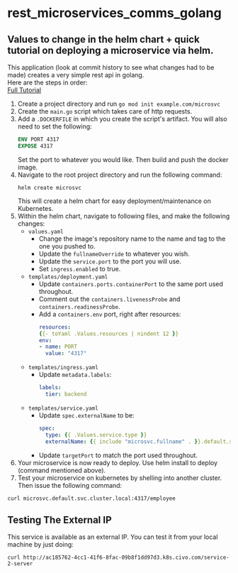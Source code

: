 # rest_microservices_comms_golang

## Values to change in the helm chart + quick tutorial on deploying a microservice via helm.

This application (look at commit history to see what changes had to be made) creates a very simple rest api in golang.  
Here are the steps in order:  
[Full Tutorial](https://www.techtarget.com/searchitoperations/tutorial/Build-and-deploy-a-microservice-with-Kubernetes)

1. Create a project directory and run `go mod init example.com/microsvc`
2. Create the `main.go` script which takes care of http requests.
3. Add a `.DOCKERFILE` in which you create the script's artifact. You will also need to set the following:
    ```dockerfile
    ENV PORT 4317
    EXPOSE 4317
    ```
   Set the port to whatever you would like. Then build and push the docker image.
4. Navigate to the root project directory and run the following command:
    ```shell
    helm create microsvc
    ```
   This will create a helm chart for easy deployment/maintenance on Kubernetes.
5. Within the helm chart, navigate to following files, and make the following changes:
    * `values.yaml`
        * Change the image's repository name to the name and tag to the one you pushed to.
        * Update the `fullnameOverride` to whatever you wish.
        * Update the `service.port` to the port you will use.
        * Set `ingress.enabled` to true.
    * `templates/deployment.yaml`
        * Update `containers.ports.containerPort` to the same port used throughout.
        * Comment out the `containers.livenessProbe` and `containers.readinessProbe`.
        * Add a `containers.env` port, right after resources:
            ```yaml
          resources:
            {{- toYaml .Values.resources | nindent 12 }}
          env:
            - name: PORT
              value: "4317"
            ```
    * `templates/ingress.yaml`
        * Update `metadata.labels`:
          ```yaml
          labels:
            tier: backend
          ```
    * `templates/service.yaml`
        * Update `spec.externalName` to be:
          ```yaml
          spec:
            type: {{ .Values.service.type }}
            externalName: {{ include "microsvc.fullname" . }}.default.svc.cluster.local
          ```
        * Update `targetPort` to match the port used throughout.
6. Your microservice is now ready to deploy. Use helm install to deploy (command mentioned above).
7. Test your microservice on kubernetes by shelling into another cluster. Then issue the following command:

```shell
curl microsvc.default.svc.cluster.local:4317/employee
```

## Testing The External IP
This service is available as an external IP. You can test it from your local machine by just doing:
```shell
curl http://ac185762-4cc1-41f6-8fac-09b8f1dd97d3.k8s.civo.com/service-2-server
```

